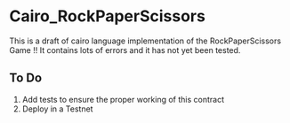 # Cairo_RockPaperScissors
This is a draft of cairo language implementation of the RockPaperScissors Game !!
It contains lots of errors and it has not yet been tested. 


## To Do
1. Add tests to ensure the proper working of this contract
2. Deploy in a Testnet
